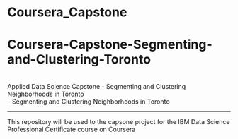# Coursera_Capstone
# Coursera-Capstone-Segmenting-and-Clustering-Toronto

<br>Applied Data Science Capstone - Segmenting and Clustering Neighborhoods in Toronto
   <br> - Segmenting and Clustering Neighborhoods in Toronto

---
This repository will be used to the capsone project for the IBM Data Science Professional Certificate course on Coursera
